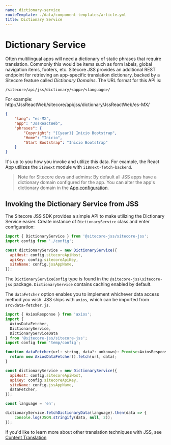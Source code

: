 ```yaml
---
name: dictionary-service
routeTemplate: ./data/component-templates/article.yml
title: Dictionary Service
---
```


# Dictionary Service

Often multilingual apps will need a dictionary of static phrases that require translation. Commonly this would be items such as form labels, global navigation items, footers, etc. Sitecore JSS provides an additional REST endpoint for retrieving an app-specific translation dictionary, backed by a Sitecore feature called *Dictionary Domains*. The URL format for this API is:

`/sitecore/api/jss/dictionary/<app>/<language>/`

For example:
http://JssReactWeb/sitecore/api/jss/dictionary/JssReactWeb/es-MX/

```json
{
    "lang": "es-MX",
    "app": "JssReactWeb",
    "phrases": {
        "Copyright": "{{year}} Inicio Bootstrap",
        "Home": "Inicio",
        "Start Bootstrap": "Inicio Bootstrap"
    }
}
```

It's up to you how you invoke and utilize this data. For example, the React App utilizes the `i18next` module with `i18next-fetch-backend`.

> Note for Sitecore devs and admins: By default all JSS apps have a dictionary domain configured for the app. You can alter the app's dictionary domain in the [App configuration](/docs/techniques/content-translation).

## Invoking the Dictionary Service from JSS

The Sitecore JSS SDK provides a simple API to make utilizing the Dictionary Service easier. Create instance of `DictionaryService` class and enter configuration:

```javascript
import { DictionaryService } from '@sitecore-jss/sitecore-jss';
import config from './config';

const dictionaryService = new DictionaryService({
  apiHost: config.sitecoreApiHost,
  apiKey: config.sitecoreApiKey,
  siteName: config.jssAppName,
});
```
The `DictionaryServiceConfig` type is found in the `@sitecore-jss\sitecore-jss` package. `DictionaryService` contains caching enabled by default.

The `dataFetcher` option enables you to implement whichever data access method you wish. JSS ships with `axios`, which can be imported from `src\data-fetcher.js`.
```javascript
import { AxiosResponse } from 'axios';
import { 
  AxiosDataFetcher,
  DictionaryService,
  DictionaryServiceData
} from '@sitecore-jss/sitecore-jss';
import config from 'temp/config';

function dataFetcher(url: string, data?: unknown): Promise<AxiosResponse<DictionaryServiceData>> {
  return new AxiosDataFetcher().fetch(url, data);
}

const dictionaryService = new DictionaryService({
  apiHost: config.sitecoreApiHost,
  apiKey: config.sitecoreApiKey,
  siteName: config.jssAppName,
  dataFetcher,
});

const language = 'en';

dictionaryService.fetchDictionaryData(language).then(data => {
    console.log(JSON.stringify(data, null, 2));
});
```

If you'd like to learn more about other translation techniques with JSS, see [Content Translation](/docs/techniques/content-translation)